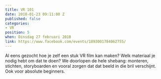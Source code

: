 ```yaml
---
title: VR 101
date: 2018-01-23 09:11:00 Z
published: false
categories:
- VR
position: 5
when: Dinsdag 27 februari 2018
link: https://www.facebook.com/events/1893001784062755/
---
```


Al eens gezocht hoe je zelf een stuk VR film kan maken? Welk materiaal je nodig hebt om dat te doen?
We doorlopen de hele shebang: monteren, stichten, storyboarden en vooral zorgen dat dat beeld in die bril verschijnt. Ook voor absolute beginners.
